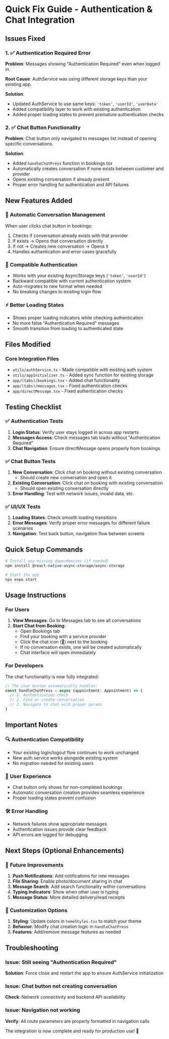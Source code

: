 # Quick Fix Guide - Authentication & Chat Integration

## Issues Fixed

### 1. ✅ Authentication Required Error
**Problem**: Messages showing "Authentication Required" even when logged in.

**Root Cause**: AuthService was using different storage keys than your existing app.

**Solution**: 
- Updated AuthService to use same keys: `'token'`, `'userId'`, `'userData'`
- Added compatibility layer to work with existing authentication
- Added proper loading states to prevent premature authentication checks

### 2. ✅ Chat Button Functionality  
**Problem**: Chat button only navigated to messages list instead of opening specific conversations.

**Solution**: 
- Added `handleChatPress` function in bookings.tsx
- Automatically creates conversation if none exists between customer and provider
- Opens existing conversation if already present
- Proper error handling for authentication and API failures

## New Features Added

### 🔄 **Automatic Conversation Management**
When user clicks chat button in bookings:
1. Checks if conversation already exists with that provider
2. If exists → Opens that conversation directly
3. If not → Creates new conversation → Opens it
4. Handles authentication and error cases gracefully

### 🔐 **Compatible Authentication**
- Works with your existing AsyncStorage keys (`'token'`, `'userId'`)
- Backward compatible with current authentication system
- Auto-migrates to new format when needed
- No breaking changes to existing login flow

### ⚡ **Better Loading States**
- Shows proper loading indicators while checking authentication
- No more false "Authentication Required" messages
- Smooth transition from loading to authenticated state

## Files Modified

### Core Integration Files
- `utils/authService.ts` - Made compatible with existing auth system
- `utils/appInitializer.ts` - Added sync function for existing storage
- `app/(tabs)/bookings.tsx` - Added chat functionality
- `app/(tabs)/messages.tsx` - Fixed authentication checks
- `app/directMessage.tsx` - Fixed authentication checks

## Testing Checklist

### ✅ **Authentication Tests**
1. **Login Status**: Verify user stays logged in across app restarts
2. **Messages Access**: Check messages tab loads without "Authentication Required"
3. **Chat Navigation**: Ensure directMessage opens properly from bookings

### ✅ **Chat Button Tests**
1. **New Conversation**: Click chat on booking without existing conversation
   - Should create new conversation and open it
2. **Existing Conversation**: Click chat on booking with existing conversation  
   - Should open existing conversation directly
3. **Error Handling**: Test with network issues, invalid data, etc.

### ✅ **UI/UX Tests**
1. **Loading States**: Check smooth loading transitions
2. **Error Messages**: Verify proper error messages for different failure scenarios
3. **Navigation**: Test back button, navigation flow between screens

## Quick Setup Commands

```bash
# Install any missing dependencies (if needed)
npm install @react-native-async-storage/async-storage

# Start the app
npx expo start
```

## Usage Instructions

### For Users
1. **View Messages**: Go to Messages tab to see all conversations
2. **Start Chat from Booking**: 
   - Open Bookings tab
   - Find your booking with a service provider
   - Click the chat icon (💬) next to the booking
   - If no conversation exists, one will be created automatically
   - Chat interface will open immediately

### For Developers
The chat functionality is now fully integrated:

```typescript
// The chat button automatically handles:
const handleChatPress = async (appointment: Appointment) => {
  // 1. Authentication check
  // 2. Find or create conversation
  // 3. Navigate to chat with proper params
}
```

## Important Notes

### 🔍 **Authentication Compatibility**
- Your existing login/logout flow continues to work unchanged
- New auth service works alongside existing system
- No migration needed for existing users

### 📱 **User Experience** 
- Chat button only shows for non-completed bookings
- Automatic conversation creation provides seamless experience
- Proper loading states prevent confusion

### 🛠 **Error Handling**
- Network failures show appropriate messages
- Authentication issues provide clear feedback
- API errors are logged for debugging

## Next Steps (Optional Enhancements)

### 🚀 **Future Improvements**
1. **Push Notifications**: Add notifications for new messages
2. **File Sharing**: Enable photo/document sharing in chat
3. **Message Search**: Add search functionality within conversations
4. **Typing Indicators**: Show when other user is typing
5. **Message Status**: More detailed delivery/read receipts

### 🔧 **Customization Options**
1. **Styling**: Update colors in `homeStyles.tsx` to match your theme
2. **Behavior**: Modify chat creation logic in `handleChatPress`
3. **Features**: Add/remove message features as needed

## Troubleshooting

### Issue: Still seeing "Authentication Required"
**Solution**: Force close and restart the app to ensure AuthService initialization

### Issue: Chat button not creating conversation
**Check**: Network connectivity and backend API availability

### Issue: Navigation not working
**Verify**: All route parameters are properly formatted in navigation calls

The integration is now complete and ready for production use! 🎉
